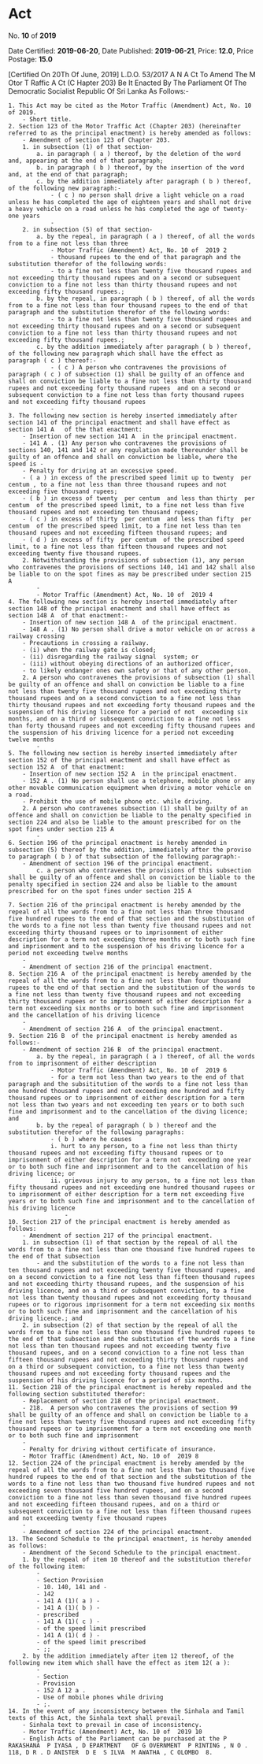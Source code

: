 # Act

No. **10** of **2019**

Date Certified: **2019-06-20**, Date Published: **2019-06-21**, Price: **12.0**, Price Postage: **15.0**

[Certified On 20Th Of June, 2019]
L.D.O. 53/2017
A N  A Ct   To   Amend   The  M Otor  T Raffic  A Ct  (C Hapter  203)
Be It Enacted By The Parliament Of The Democratic Socialist Republic Of Sri Lanka As Follows:-

    1. This Act may be cited as the Motor Traffic (Amendment) Act, No. 10 of 2019.
        - Short title.
    2. Section 123 of the Motor Traffic Act (Chapter 203) (hereinafter referred to as the principal enactment) is hereby amended as follows:
        - Amendment of section 123 of Chapter 203.
        1. in subsection (1) of that section-
            a. in paragraph ( a ) thereof, by the deletion of the word and, appearing at the end of that paragraph;
            b. in paragraph ( b ) thereof, by the insertion of the word and, at the end of that paragraph;
            c. by the addition immediately after paragraph ( b ) thereof, of the following new paragraph:-
                - ( c ) no person shall drive a light vehicle on a road unless he has completed the age of eighteen years and shall not drive a heavy vehicle on a road unless he has completed the age of twenty-one years
                - 
        2. in subsection (5) of that section-
            a. by the repeal, in paragraph ( a ) thereof, of all the words from to a fine not less than three
                - Motor Traffic (Amendment) Act, No. 10 of  2019 2
                - thousand rupees to the end of that paragraph and the substitution therefor of the following words:
                - to a fine not less than twenty five thousand rupees and not exceeding thirty thousand rupees and on a second or subsequent conviction to a fine not less than thirty thousand rupees and not exceeding fifty thousand rupees.;
            b. by the repeal, in paragraph ( b ) thereof, of all the words from to a fine not less than four thousand rupees to the end of that paragraph and the substitution therefor of the following words:
                - to a fine not less than twenty five thousand rupees and not exceeding thirty thousand rupees and on a second or subsequent conviction to a fine not less than thirty thousand rupees and not exceeding fifty thousand rupees.;
            c. by the addition immediately after paragraph ( b ) thereof, of the following new paragraph which shall have the effect as paragraph ( c ) thereof:-
                - ( c ) A person who contravenes the provisions of paragraph ( c ) of subsection (1) shall be guilty of an offence and shall on conviction be liable to a fine not less than thirty thousand rupees and not exceeding forty thousand rupees  and on a second or subsequent conviction to a fine not less than forty thousand rupees and not exceeding fifty thousand rupees
                - 
    3. The following new section is hereby inserted immediately after section 141 of the principal enactment and shall have effect as section 141 A   of the that enactment:
        - Insertion of new section 141 A  in the principal enactment.
        - 141 A . (1) Any person who contravenes the provisions of sections 140, 141 and 142 or any regulation made thereunder shall be guilty of an offence and shall on conviction be liable, where the speed is -
        - Penalty for driving at an excessive speed.
        - ( a ) in excess of the prescribed speed limit up to twenty  per centum , to a fine not less than three thousand rupees and not exceeding five thousand rupees;
        - ( b ) in excess of twenty  per centum  and less than thirty  per centum  of the prescribed speed limit, to a fine not less than five thousand rupees and not exceeding ten thousand rupees;
        - ( c ) in excess of thirty  per centum  and less than fifty  per centum  of the prescribed speed limit, to a fine not less than ten thousand rupees and not exceeding fifteen thousand rupees; and
        - ( d ) in excess of fifty  per centum  of the prescribed speed limit, to a fine not less than fifteen thousand rupees and not exceeding twenty five thousand rupees.
        2. Notwithstanding the provisions of subsection (1), any person who contravenes the provisions of sections 140, 141 and 142 shall also be liable to on the spot fines as may be prescribed under section 215 A
            - 
            - Motor Traffic (Amendment) Act, No. 10 of  2019 4
    4. The following new section is hereby inserted immediately after section 148 of the principal enactment and shall have effect as section 148 A  of that enactment:-
        - Insertion of new section 148 A  of the principal enactment.
        - 148 A . (1) No person shall drive a motor vehicle on or across a railway crossing
        - Precautions in crossing a railway.
        - (i) when the railway gate is closed;
        - (ii) disregarding the railway signal  system; or
        - (iii) without obeying directions of an authorized officer,
        - to likely endanger ones own safety or that of any other person.
        2. A person who contravenes the provisions of subsection (1) shall be guilty of an offence and shall on conviction be liable to a fine not less than twenty five thousand rupees and not exceeding thirty thousand rupees and on a second conviction to a fine not less than thirty thousand rupees and not exceeding forty thousand rupees and the suspension of his driving licence for a period of not  exceeding six months, and on a third or subsequent conviction to a fine not less than forty thousand rupees and not exceeding fifty thousand rupees and the suspension of his driving licence for a period not exceeding twelve months
            - 
    5. The following new section is hereby inserted immediately after section 152 of the principal enactment and shall have effect as section 152 A  of that enactment:
        - Insertion of new section 152 A  in the principal enactment.
        - 152 A . (1) No person shall use a telephone, mobile phone or any other movable communication equipment when driving a motor vehicle on a road.
        - Prohibit the use of mobile phone etc. while driving.
        2. A person who contravenes subsection (1) shall be guilty of an offence and shall on conviction be liable to the penalty specified in section 224 and also be liable to the amount prescribed for on the spot fines under section 215 A
            - 
    6. Section 196 of the principal enactment is hereby amended in subsection (5) thereof by the addition, immediately after the proviso to paragraph ( b ) of that subsection of the following paragraph:-
        - Amendment of section 196 of the principal enactment.
            c. a person who contravenes the provisions of this subsection shall be guilty of an offence and shall on conviction be liable to the penalty specified in section 224 and also be liable to the amount prescribed for on the spot fines under section 215 A
                - 
    7. Section 216 of the principal enactment is hereby amended by the repeal of all the words from to a fine not less than three thousand five hundred rupees to the end of that section and the substitution of the words to a fine not less than twenty five thousand rupees and not exceeding thirty thousand rupees or to imprisonment of either description for a term not exceeding three months or to both such fine and imprisonment and to the suspension of his driving licence for a period not exceeding twelve months
        - 
        - Amendment of section 216 of the principal enactment.
    8. Section 216 A  of the principal enactment is hereby amended by the repeal of all the words from to a fine not less than four thousand rupees to the end of that section and the substitution of the words to a fine not less than twenty five thousand rupees and not exceeding thirty thousand rupees or to imprisonment of either description for a term not exceeding six months or to both such fine and imprisonment and the cancellation of his driving licence
        - 
        - Amendment of section 216 A  of the principal enactment.
    9. Section 216 B  of the principal enactment is hereby amended as follows:-
        - Amendment of section 216 B  of the principal enactment.
            a. by the repeal, in paragraph ( a ) thereof, of all the words from to imprisonment of either description
                - Motor Traffic (Amendment) Act, No. 10 of  2019 6
                - for a term not less than two years to the end of that paragraph and the subsititution of the words to a fine not less than one hundred thousand rupees and not exceeding one hundred and fifty thousand rupees or to imprisonment of either description for a term not less than two years and not exceeding ten years or to both such fine and imprisonment and to the cancellation of the diving licence; and
            b. by the repeal of paragraph ( b ) thereof and the substitution therefor of the following paragraphs:
                - ( b ) where he causes
                i. hurt to any person, to a fine not less than thirty thousand rupees and not exceeding fifty thousand rupees or to imprisonment of either description for a term not  exceeding one year or to both such fine and imprisonment and to the cancellation of his driving licence; or
                ii. grievous injury to any person, to a fine not less than fifty thousand rupees and not exceeding one hundred thousand rupees or to imprisonment of either description for a term not exceeding five years or to both such fine and imprisonment and to the cancellation of his driving licence
                    - 
    10. Section 217 of the principal enactment is hereby amended as follows:
        - Amendment of section 217 of the principal enactment.
        1. in subsection (1) of that section by the repeal of all the words from to a fine not less than one thousand five hundred rupees to the end of that subsection
            - and the substitution of the words to a fine not less than ten thousand rupees and not exceeding twenty five thousand rupees, and on a second conviction to a fine not less than fifteen thousand rupees and not exceeding thirty thousand rupees, and the suspension of his driving licence, and on a third or subsequent conviction, to a fine not less than twenty thousand rupees and not exceeding forty thousand rupees or to rigorous imprisonment for a term not exceeding six months or to both such fine and imprisonment and the cancellation of his driving licence.; and
        2. in subsection (2) of that section by the repeal of all the words from to a fine not less than one thousand five hundred rupees to the end of that subsection and the substitution of the words to a fine not less than ten thousand rupees and not exceeding twenty five thousand rupees, and on a second conviction to a fine not less than fifteen thousand rupees and not exceeding thirty thousand rupees and on a third or subsequent conviction, to a fine not less than twenty thousand rupees and not exceeding forty thousand rupees and the suspension of his driving licence for a period of six months.
    11. Section 218 of the principal enactment is hereby repealed and the following section substituted therefor:
        - Replacement of section 218 of the principal enactment.
        - 218.  A person who contravenes the provisions of section 99 shall be guilty of an offence and shall on conviction be liable to a fine not less than twenty five thousand rupees and not exceeding fifty thousand rupees or to imprisonment for a term not exceeding one month or to both such fine and imprisonment
        - 
        - Penalty for driving without certificate of insurance.
        - Motor Traffic (Amendment) Act, No. 10 of  2019 8
    12. Section 224 of the principal enactment is hereby amended by the repeal of all the words from to a fine not less than two thousand five hundred rupees to the end of that section and the substitution of the words to a fine not less than two thousand five hundred rupees and not exceeding seven thousand five hundred rupees, and on a second conviction to a fine not less than seven thousand five hundred rupees and not exceeding fifteen thousand rupees, and on a third or subsequent conviction to a fine not less than fifteen thousand rupees and not exceeding twenty five thousand rupees
        - 
        - Amendment of section 224 of the principal enactment.
    13. The Second Schedule to the principal enactment, is hereby amended as follows:
        - Amendment of the Second Schedule to the principal enactment.
        1. by the repeal of item 10 thereof and the substitution therefor of the following item:
            - 
            - Section Provision
            - 10. 140, 141 and -
            - 142
            - 141 A (1)( a ) -
            - 141 A (1)( b ) -
            - prescribed
            - 141 A (1)( c ) -
            - of the speed limit prescribed
            - 141 A (1)( d ) -
            - of the speed limit prescribed
            - ;;
        2. by the addition immediately after item 12 thereof, of the following new item which shall have the effect as item 12( a ):
            - 
            - Section
            - Provision
            - 152 A 12 a .
            - Use of mobile phones while driving
            - ;.
    14. In the event of any inconsistency between the Sinhala and Tamil texts of this Act, the Sinhala text shall prevail.
        - Sinhala text to prevail in case of inconsistency.
        - Motor Traffic (Amendment) Act, No. 10 of  2019 10
        - English Acts of the Parliament can be purchased at the P RAKASHANA  P IYASA , D EPARTMENT   OF G OVERNMENT  P RINTING , N O . 118, D R . D ANISTER  D E  S ILVA  M AWATHA , C OLOMBO  8.

